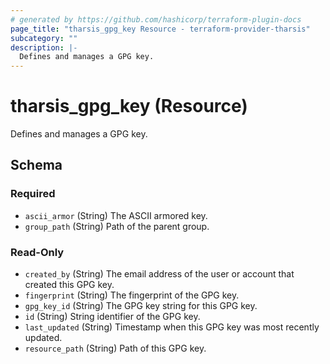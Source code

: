 ```yaml
---
# generated by https://github.com/hashicorp/terraform-plugin-docs
page_title: "tharsis_gpg_key Resource - terraform-provider-tharsis"
subcategory: ""
description: |-
  Defines and manages a GPG key.
---
```


# tharsis_gpg_key (Resource)

Defines and manages a GPG key.



<!-- schema generated by tfplugindocs -->
## Schema

### Required

- `ascii_armor` (String) The ASCII armored key.
- `group_path` (String) Path of the parent group.

### Read-Only

- `created_by` (String) The email address of the user or account that created this GPG key.
- `fingerprint` (String) The fingerprint of the GPG key.
- `gpg_key_id` (String) The GPG key string for this GPG key.
- `id` (String) String identifier of the GPG key.
- `last_updated` (String) Timestamp when this GPG key was most recently updated.
- `resource_path` (String) Path of this GPG key.

